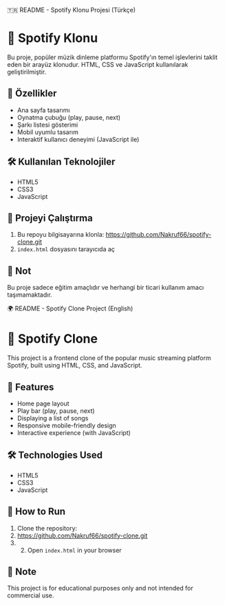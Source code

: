 🇹🇷 README - Spotify Klonu Projesi (Türkçe)

  # 🎵 Spotify Klonu

Bu proje, popüler müzik dinleme platformu Spotify'ın temel işlevlerini taklit eden bir arayüz klonudur. HTML, CSS ve JavaScript kullanılarak geliştirilmiştir.

## 🚀 Özellikler

- Ana sayfa tasarımı
- Oynatma çubuğu (play, pause, next)
- Şarkı listesi gösterimi
- Mobil uyumlu tasarım
- Interaktif kullanıcı deneyimi (JavaScript ile)

## 🛠️ Kullanılan Teknolojiler

- HTML5
- CSS3
- JavaScript

## 📂 Projeyi Çalıştırma

1. Bu repoyu bilgisayarına klonla:
https://github.com/Nakruf66/spotify-clone.git
2. `index.html` dosyasını tarayıcıda aç

## 📌 Not

Bu proje sadece eğitim amaçlıdır ve herhangi bir ticari kullanım amacı taşımamaktadır.




🌍 README - Spotify Clone Project (English)
  
  # 🎵 Spotify Clone

This project is a frontend clone of the popular music streaming platform Spotify, built using HTML, CSS, and JavaScript.

## 🚀 Features

- Home page layout
- Play bar (play, pause, next)
- Displaying a list of songs
- Responsive mobile-friendly design
- Interactive experience (with JavaScript)

## 🛠️ Technologies Used

- HTML5  
- CSS3  
- JavaScript

## 📂 How to Run

1. Clone the repository:
2. https://github.com/Nakruf66/spotify-clone.git
3. 2. Open `index.html` in your browser

## 📌 Note

This project is for educational purposes only and not intended for commercial use.

